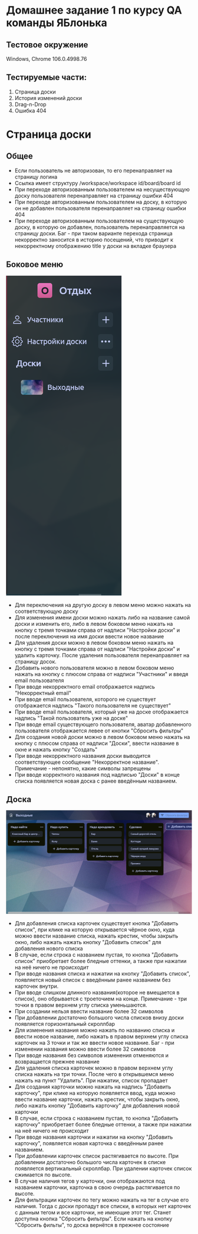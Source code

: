 # Домашнее задание 1 по курсу QA команды ЯБлонька

## Тестовое окружение 
Windows, Chrome 106.0.4998.76

## Тестируемые части:
1. Страница доски
2. История изменений доски
3. Drag-n-Drop
4. Ошибка 404

# Страница доски

## Общее
* Если пользователь не авторизован, то его перенаправляет на страницу логина
* Ссылка имеет структуру /workspace/workspace id/board/board id
* При переходе авторизованным пользователем на несуществующую доску пользователя перенаправляет на страницу ошибки 404
* При переходе авторизованным пользователем на доску, в которую он не добавлен пользователя перенаправляет на страницу ошибки 404
* При переходе авторизованным пользователем на существующую доску, в которую он добавлен, пользователь перенаправляется на страницу доски.
Баг - при таком варианте перехода страница некорректно заносится в историю посещений, что приводит к некорректному отображению title у доски
на вкладке браузера
## Боковое меню
![Боковое меню](./images/left_menu.PNG)
* Для переключения на другую доску в левом меню можно нажать на соответствующую доску
* Для изменения имени доски можно нажать либо на название самой доски и изменить его, 
либо в левом боковом меню нажать на кнопку с тремя точками справа от надписи "Настройки доски" и после переключения на имя доски
ввести новое название
* Для удаления доски можно в левом боковом меню нажать на кнопку с тремя точками справа от надписи "Настройки доски" и удалить
карточку. После удаления пользователя перенаправляет на страницу досок.
* Добавить нового пользователя можно в левом боковом меню нажать на кнопку с плюсом справа от надписи "Участники" и введя 
email пользователя
* При вводе некорректного email отображается надпись "Некорректный email"
* При вводе email пользователя, которого не существует отображается надпись "Такого пользователя не существует"
* При вводе email пользователя, который уже на доске отображается надпись "Такой пользователь уже на доске"
* При вводе email существующего пользователя, аватар добавленного пользователя отображается левее от кнопки "Сбросить фильтры"
* Для создания новой доски можно в левом боковом меню нажать на кнопку с плюсом справа от надписи "Доски", ввести название в окне и нажать
кнопку "Создать"
* При вводе некорректного названия доски выводится соответствующее сообщение "Некорректное название". Примечание - непонятно, какие символы запрещены
* При вводе корректного названия под надписью "Доски" в конце списка появляется новая доска с ранее введённым названием.
## Доска
![Доска](./images/board.PNG)
* Для добавления списка карточек существует кнопка "Добавить список", при клике на которую открывается чёрное окно, куда можно ввести
название списка, нажать крестик, чтобы закрыть окно, либо нажать нажать кнопку "Добавить список" для добавления нового списка
* В случае, если строка с названием пустая, то кнопка "Добавить список" приобретает более бледные оттенки, а также при нажатии на неё ничего не происходит
* При вводе названия списка и нажатии на кнопку "Добавить список", появляется новый список с введённым ранее названием без карточек внутри.
* При вводе слишком длинного названия(которое не вмещается в список), оно обрывается с троеточием на конце. Примечание - три точки в правом верхнем углу списка уменьшаются.
* При создании нельзя ввести название более 32 символов
* При добавлении достаточно большого числа списков внизу доски появляется горизонтальный скроллбар
* Для изменения названия можно нажать по названию списка и ввести новое название, либо нажать в правом верхнем углу списка карточек на 3 точки и так же ввести новое название. Баг - при изменении названия можно ввести более 32 символов
* При вводе названия без символов изменения отменяются и возвращается прежнее название
* Для удаления списка карточек можно в правом верхнем углу списка нажать на три точки. После чего в открывшемся меню нажать на пункт
"Удалить". При нажатии, список пропадает
* Для создания карточки можно нажать на надпись "Добавить карточку", при клике на которую появляется ввод, куда можно ввести название карточки, нажать крестик, чтобы закрыть окно, либо нажать кнопку "Добавить карточку" для добавления новой карточки
* В случае, если строка с названием пустая, то кнопка "Добавить карточку" приобретает более бледные оттенки, а также при нажатии на неё ничего не происходит
* При вводе названия карточки и нажатии на кнопку "Добавить карточку", появляется новая карточка с введённым ранее названием.
* При добавлении карточек список растягивается по высоте. При добавлении достаточно большого числа карточек в списке появляется вертикальный скроллбар. При удалении карточек список сжимается по высоте.
* В случае наличия тегов у карточки, они отображаются под названием карточки, карточка в свою очередь растягивается по высоте.
* Для фильтрации карточек по тегу можно нажать на тег в случае его наличия. Тогда с доски пропадут все списки, в которых нет карточек с данным тегом и все карточки, не имеющие этот тег. Станет доступна кнопка "Сбросить фильтры". Если нажать на кнопку "Сбросить фильты", то доска вернётся в прежнее состояние


